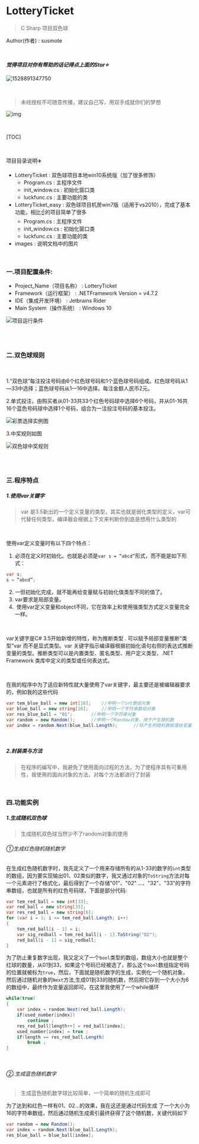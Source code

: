 # LotteryTicket

> C Sharp 项目双色球

Author(作者) : susmote

<br>

***觉得项目对你有帮助的话记得点上面的Star:star:***

![1528891347750](images/1528891347750.png)



<br>

> 未经授权不可随意传播，建议自己写，用双手成就你们的梦想

  ![img](images/1343C1A9.jpg)

 <br>

[TOC]

<br>

项目目录说明:airplane:

- LotteryTicket  :  双色球项目本地win10系统版（加了很多修饰）
  - Program.cs  :  主程序文件
  - init_window.cs  :  初始化窗口类
  - luckfunc.cs  :  主要功能的类
- LotteryTicket_easy  :  双色球项目机房win7版（适用于vs2010），完成了基本功能，相比:point_up:的项目简单了很多
  - Program.cs  :  主程序文件
  - init_window.cs  :  初始化窗口类
  - luckfunc.cs  :  主要功能的类
- images    : 说明文档中的图片

<br>

### 一.项目配置条件:

- Project_Name（项目名称） : 	LotteryTicket
- Framework（运行框架）      :     .NETFramework Version = v4.7.2
- IDE（集成开发环境）            :      Jetbrains Rider
- Main  System（操作系统）  :     Windows 10

![项目运行条件](/images/1528381992179.png)

<br>

<br>

### 二.双色球规则

<br>

1.“双色球”每注投注号码由6个红色球号码和1个蓝色球号码组成。红色球号码从1—33中选择；蓝色球号码从1—16中选择。每注金额人民币2元。 

2.单式投注，由购买者从01-33共33个红色号码球中选择6个号码，并从01-16共16个蓝色号码球中选择1个号码，组合为一注投注号码的基本投注。

   ![彩票选择实例图](images/20121226180431215b4.png) 

3.中奖规则如图

![双色球中奖规则](images/20130205200221990eb.png)



<br><br>

### 三.程序特点

##### 1.使用var关键字

> var 是3.5新出的一个定义变量的类型，其实也就是弱化类型的定义，var可代替任何类型，编译器会根据上下文来判断你到底是想用什么类型的 

<br>

使用var定义变量时有以下四个特点： 

1. 必须在定义时初始化。也就是必须是`var s = “abcd”`形式，而不能是如下形式： 

```c#
var s;
s = “abcd”;
```

2. 一但初始化完成，就不能再给变量赋与初始化值类型不同的值了。 
3. var要求是局部变量。 
4.  使用var定义变量和object不同，它在效率上和使用强类型方式定义变量完全一样。 

<br>

var关键字是C# 3.5开始新增的特性，称为推断类型 . 可以赋予局部变量推断“类型”var 而不是显式类型。var 关键字指示编译器根据初始化语句右侧的表达式推断变量的类型。推断类型可以是内置类型、匿名类型、用户定义类型、.NET Framework 类库中定义的类型或任何表达式。 

<br>

在我的程序中为了适应新特性就大量使用了var关键字，最主要还是被编辑器要求的，例如我的这些代码

```c#
var tem_blue_ball = new int[16];	//申明一个int数组对象
var blue_ball = new string[16];		//申明一个字符串数组对象
var res_blue_ball = "01";		//申明一个字符串对象
var random = new Random();		//申明一个Randow对象，用于产生随机数
var index = random.Next(blue_ball.Length);		//将产生的随机数赋值给变量
```

<br>

##### 2.封装类与方法

> 在程序的编写中，我避免了使用面向过程的方法，为了使程序具有可重用性，我使用的面向对象的方法，对每个方法都进行了封装

<br>

### 四.功能实例

##### 1.生成随机双色球

> 生成随机双色球当然少不了random对象的使用

###### ①生成红色随机随机数字

​	在生成红色随机数字时，我先定义了一个用来存储所有的从1-33的数字的`int`类型的数组，因为要实现输出01、02类似的数字，我又通过对象的`ToString`方法对每一个元素进行了格式化，最后得到了一个存储"01"、"02" ...、"32"、"33"的字符串数组，也就是所有的红色号码球，下面是部分代码:

```c#
var tem_red_ball = new int[33];
var red_ball = new string[33];
var res_red_ball = new string[6];
for (var i = 1; i <= tem_red_ball.Length; i++)
{
    tem_red_ball[i - 1] = i;
    var sig_redball = tem_red_ball[i - 1].ToString("D2");
    red_ball[i - 1] = sig_redball;
}
```

​	为了防止重复数字出现，我又定义了一个`bool`类型的数组，数组大小也就是整个红球的数量，从01到33，如果这个号码已经被选了，那么这个`bool`数组指定号码的位置就被标为`true`，然后，下面就是随机数字的生成，实例化一个随机对象，然后通过随机对象的`Next`方法,生成01到33的随机数，然后把它存到一个大小为6的数组中，最终作为变量返回即可。在这里我使用了一个while循环

```C#
while(true)
{
    var index = random.Next(red_ball.Length);  
    if(used_number[index])  
        continue ;
    res_red_ball[length++] = red_ball[index];
    used_number[index] = true ;
    if(length == res_red_ball.Length) 
        break ;
}
```

<br>

###### ②.生成蓝色随机数字

> 生成蓝色随机数字球比较简单，一个简单的随机生成即可

为了达到和红色一样有01、02...的效果，我在这还是通过代码生成 了一个大小为16的字符串数组，然后通过随机生成索引最终获得了这个随机数，关键代码如下

```C#
var random = new Random();
var index = random.Next(blue_ball.Length);
res_blue_ball = blue_ball[index];
```

